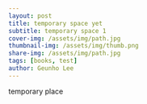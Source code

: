 ```yaml
---
layout: post
title: temporary space yet
subtitle: temporary space 1
cover-img: /assets/img/path.jpg
thumbnail-img: /assets/img/thumb.png
share-img: /assets/img/path.jpg
tags: [books, test]
author: Geunho Lee
---
```


temporary place
